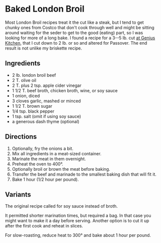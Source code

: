 # Baked London Broil

Most London Broil recipes treat it the cut like a steak, but I tend to get chunky ones from Costco that don't cook through well and might be sitting around waiting for the seder to get to the good (eating) part, so I was looking for more of a long bake.   I found a recipe for a 3--5 lb. cut [at Genius Kitchen](http://www.geniuskitchen.com/recipe/guaranteed-winner-london-broil-159268), that I cut down to 2 lb. or so and altered for Passover.  The end result is not unlike my briskette recipe.

## Ingredients

* 2 lb. london broil beef
* 2 T. olive oil
* 2 T. plus 2 tsp. apple cider vinegar
* 1 1/2 T. beef broth, chicken broth, wine, or soy sauce
* 1 onion, diced
* 3 cloves garlic, mashed or minced
* 1 1/2 T. brown sugar
* 1/4 tsp. black pepper
* 1 tsp. salt (omit if using soy sauce)
* a generous dash thyme (optional)


## Directions

1. Optionally, fry the onions a bit.
2. Mix all ingredients in a meat-sized container.
3. Marinate the meat in them overnight.
4. Preheat the oven to 400°.
5. Optionally broil or brown the meat before baking.
6. Transfer the beef and marinade to the smallest baking dish that will fit it.
7. Bake 1 hour (1/2 hour per pound).

## Variants

The original recipe called for soy sauce instead of broth.

It permitted shorter marination times, but required a bag.  In that case you might want to make it a day before serving.  Another option is to cut it up after the first cook and reheat in slices.

For slow-roasting, reduce heat to 300° and bake about 1 hour per pound.


